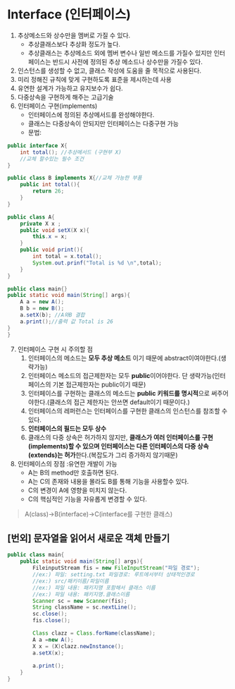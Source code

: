 # Interface (인터페이스)
1. 추상메소드와 상수만을 멤버로 가질 수 있다.
    - 추상클래스보다 추상화 정도가 높다.
    - 추상클래스는 추상메소드 외에 멤버 변수나 일반 메소드를 가질수 있지만 인터페이스는 반드시 사전에 정의된 추상 메소드나 상수만을 가질수 있다.
2. 인스턴스를 생성할 수 없고, 클래스 작성에 도움을 줄 목적으로 사용된다.
3. 미리 정해진 규칙에 맞게 구현하도록 표준을 제시하는데 사용
4. 유연한 설계가 가능하고 유지보수가 쉽다.
5. 다중상속을 구현하게 해주는 고급기술
6. 인터페이스 구현(implements)
    - 인터페이스에 정의된 추상메서드를 완성해야한다.
    - 클래스는 다중상속이 안되지만 인터페이스는 다중구현 가능
    - 문법: 
    
```java
public interface X{
    int total(); //추상메서드 (구현부 X)
    //교체 할수있는 필수 조건  
}

public class B implements X{//교체 가능한 부품
    public int total(){
        return 26;
    }
}

public class A{
    private X x ;
    public void setX(X x){
        this.x = x;
    }
    public void print(){
        int total = x.total();
        System.out.prinf("Total is %d \n",total);
    }
}

public class main{}
public static void main(String[] args){
    A a = new A();
    B b = new B();
    a.setX(b); //A와B 결합 
    a.print();//출력 값 Total is 26
}
}
```
7. 인터페이스 구현 시 주의할 점
    1. 인터페이스의 메소드는 **모두 추상 메소드** 이기 때문에 abstract이여야한다.(생략가능)
    2. 인터페이스 메소드의 접근제한자는 모두 **public**이어야한다. 단 생략가능(인터페이스의 기본 접근제한자는 public이기 때문)
    3. 인터페이스를 구현하는 클래스의 메소드는 **public 키워드를 명시적**으로 써주어야한다.(클래스의 접근 제한자는 안쓰면 default이기 때문이다.)
    4. 인터페이스의 레퍼런스는 인터페이스를 구현한 클래스의 인스턴스를 참조할 수 있다.
    5. **인터페이스의 필드는 모두 상수**
    6. 클래스의 다중 상속은 허가하지 않지만, **클래스가 여러 인터페이스를 구현(implements)할 수 있으며 인터페이스는 다른 인터페이스의 다중 상속(extends)는 허가**한다.(복잡도가 그리 증가하지 않기때문)
8. 인터페이스의 장점 :유연한 개발이 가능
    - A는 B의 method만 호출하면 된다.
    - A는 C의 존재와 내용을 몰라도 B를 통해 기능을 사용할수 있다.
    - C의 변경이 A에 영향을 미치지 않는다.
    - C의 핵심적인 기능을 자유롭게 변경할 수 있다.
>A(class)->B(interface)->C(interface를 구현한 클래스)

## [번외] 문자열을 읽어서 새로운 객체 만들기 
```java
public class main{
    public static void main(String[] args){
        FileinputStream fis = new FileInputStream("파일 경로");
        //ex:) 파일: setting.txt 파일경로: 루트에서부터 상태적인경로 
        //ex:) src/패키이름/파일이름
        //ex:) 파일 내용: 패키지명 포함해서 클래스 이름
        //ex:) 파일 내용: 패키지명.클래스이름
        Scanner sc = new Scanner(fis);
        String className = sc.nextLine();
        sc.close();
        fis.close();

        Class clazz = Class.forName(className);
        A a =new A();
        X x = (X)clazz.newInstance();
        a.setX(x);
        
        a.print();
    }
}
```
